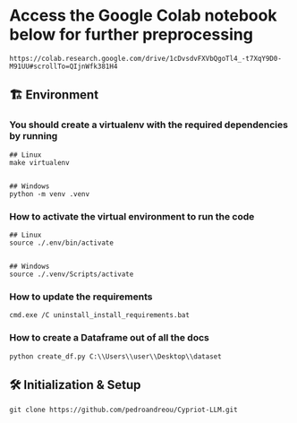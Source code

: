 # Access the Google Colab notebook below for further preprocessing
    https://colab.research.google.com/drive/1cDvsdvFXVbQgoTl4_-t7XqY9D0-M91UU#scrollTo=QIjnWfk381H4


## :building_construction: Environment

### You should create a virtualenv with the required dependencies by running
```
## Linux
make virtualenv


## Windows
python -m venv .venv
```


### How to activate the virtual environment to run the code
```
## Linux
source ./.env/bin/activate


## Windows
source ./.venv/Scripts/activate
```


### How to update the requirements
```
cmd.exe /C uninstall_install_requirements.bat
```


### How to create a Dataframe out of all the docs
```
python create_df.py C:\\Users\\user\\Desktop\\dataset
```


## 🛠 Initialization & Setup
    git clone https://github.com/pedroandreou/Cypriot-LLM.git
